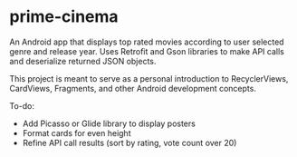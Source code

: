 # prime-cinema
An Android app that displays top rated movies according to user selected genre and release year. Uses Retrofit and Gson libraries to make API calls and deserialize returned JSON objects.

This project is meant to serve as a personal introduction to RecyclerViews, CardViews, Fragments, and other Android development concepts.

To-do:
- Add Picasso or Glide library to display posters
- Format cards for even height
- Refine API call results (sort by rating, vote count over 20)
